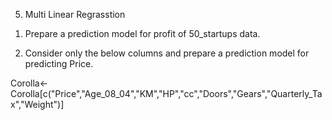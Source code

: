05. Multi Linear Regrasstion
1) Prepare a prediction model for profit of 50_startups data.


2) Consider only the below columns and prepare a prediction model for predicting Price.

Corolla<-Corolla[c("Price","Age_08_04","KM","HP","cc","Doors","Gears","Quarterly_Tax","Weight")]



